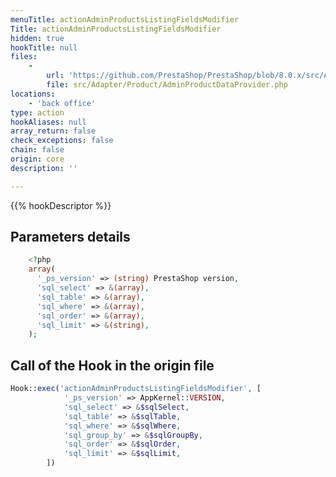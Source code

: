 ```yaml
---
menuTitle: actionAdminProductsListingFieldsModifier
Title: actionAdminProductsListingFieldsModifier
hidden: true
hookTitle: null
files:
    -
        url: 'https://github.com/PrestaShop/PrestaShop/blob/8.0.x/src/Adapter/Product/AdminProductDataProvider.php'
        file: src/Adapter/Product/AdminProductDataProvider.php
locations:
    - 'back office'
type: action
hookAliases: null
array_return: false
check_exceptions: false
chain: false
origin: core
description: ''

---
```


{{% hookDescriptor %}}

## Parameters details

```php
    <?php
    array(
      '_ps_version' => (string) PrestaShop version,
      'sql_select' => &(array),
      'sql_table' => &(array),
      'sql_where' => &(array),
      'sql_order' => &(array),
      'sql_limit' => &(string),
    );
```

## Call of the Hook in the origin file

```php
Hook::exec('actionAdminProductsListingFieldsModifier', [
            '_ps_version' => AppKernel::VERSION,
            'sql_select' => &$sqlSelect,
            'sql_table' => &$sqlTable,
            'sql_where' => &$sqlWhere,
            'sql_group_by' => &$sqlGroupBy,
            'sql_order' => &$sqlOrder,
            'sql_limit' => &$sqlLimit,
        ])
```
